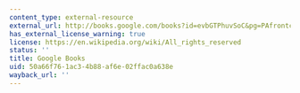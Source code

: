 ```yaml
---
content_type: external-resource
external_url: http://books.google.com/books?id=evbGTPhuvSoC&pg=PAfrontcover
has_external_license_warning: true
license: https://en.wikipedia.org/wiki/All_rights_reserved
status: ''
title: Google Books
uid: 50a66f76-1ac3-4b88-af6e-02ffac0a638e
wayback_url: ''
---
```

